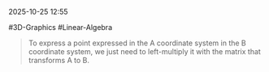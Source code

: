 2025-10-25 12:55

#3D-Graphics #Linear-Algebra 

> To express a point expressed in the A coordinate system in the B coordinate system, we just need to left-multiply it with the matrix that transforms A to B.